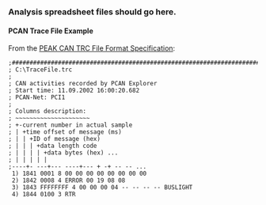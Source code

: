 ### Analysis spreadsheet files should go here.
#### PCAN Trace File Example
From the [PEAK CAN TRC File Format Specification](https://www.peak-system.com/produktcd/Pdf/English/PEAK_CAN_TRC_File_Format.pdf): 
```
;##########################################################################
; C:\TraceFile.trc
;
; CAN activities recorded by PCAN Explorer
; Start time: 11.09.2002 16:00:20.682
; PCAN-Net: PCI1
;
; Columns description:
; ~~~~~~~~~~~~~~~~~~~~~
; +-current number in actual sample
; | +time offset of message (ms)
; | | +ID of message (hex)
; | | | +data length code
; | | | | +data bytes (hex) ...
; | | | | |
;----+- ---+--- ----+--- + -+ -- -- ...
 1) 1841 0001 8 00 00 00 00 00 00 00 00
 2) 1842 0008 4 ERROR 00 19 08 08
 3) 1843 FFFFFFFF 4 00 00 00 04 -- -- -- -- BUSLIGHT
 4) 1844 0100 3 RTR
 ```
 
